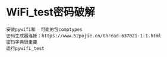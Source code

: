 # WiFi_test密码破解
    安装pywifi和  可能的包comptypes
    密码生成器连接：https://www.52pojie.cn/thread-637021-1-1.html
    密码字典很重要
    运行pywifi_test
